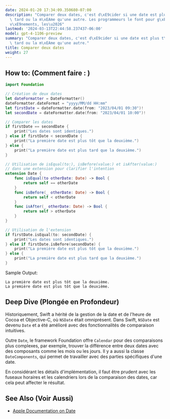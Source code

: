 ```yaml
---
date: 2024-01-20 17:34:09.350680-07:00
description: "Comparer deux dates, c'est d\xE9cider si une date est plus t\xF4t, plus\
  \ tard ou la m\xEAme qu'une autre. Les programmeurs le font pour g\xE9rer les \xE9\
  v\xE9nements, les\u2026"
lastmod: '2024-03-13T22:44:58.237437-06:00'
model: gpt-4-1106-preview
summary: "Comparer deux dates, c'est d\xE9cider si une date est plus t\xF4t, plus\
  \ tard ou la m\xEAme qu'une autre."
title: Comparer deux dates
weight: 27
---
```


## How to: (Comment faire : )
```Swift
import Foundation

// Création de deux dates
let dateFormatter = DateFormatter()
dateFormatter.dateFormat = "yyyy/MM/dd HH:mm"
let firstDate = dateFormatter.date(from: "2023/04/01 09:30")!
let secondDate = dateFormatter.date(from: "2023/04/01 10:00")!

// Comparer les dates
if firstDate == secondDate {
    print("Les dates sont identiques.")
} else if firstDate < secondDate {
    print("La première date est plus tôt que la deuxième.")
} else {
    print("La première date est plus tard que la deuxième.")
}

// Utilisation de isEqual(to:), isBefore(value:) et isAfter(value:)
// dans une extension pour clarifier l'intention
extension Date {
    func isEqual(to otherDate: Date) -> Bool {
        return self == otherDate
    }
    func isBefore(_ otherDate: Date) -> Bool {
        return self < otherDate
    }
    func isAfter(_ otherDate: Date) -> Bool {
        return self > otherDate
    }
}

// Utilisation de l'extension
if firstDate.isEqual(to: secondDate) {
    print("Les dates sont identiques.")
} else if firstDate.isBefore(secondDate) {
    print("La première date est plus tôt que la deuxième.")
} else {
    print("La première date est plus tard que la deuxième.")
}
```

Sample Output:

```
La première date est plus tôt que la deuxième.
La première date est plus tôt que la deuxième.
```

## Deep Dive (Plongée en Profondeur)
Historiquement, Swift a hérité de la gestion de la date et de l'heure de Cocoa et Objective-C, où `NSDate` était omniprésent. Dans Swift, `NSDate` est devenu `Date` et a été amélioré avec des fonctionnalités de comparaison intuitives. 

Outre `Date`, le framework Foundation offre `Calendar` pour des comparaisons plus complexes, par exemple, trouver la différence entre deux dates avec des composants comme les mois ou les jours. Il y a aussi la classe `DateComponents`, qui permet de travailler avec des parties spécifiques d'une date.

En considérant les détails d'implémentation, il faut être prudent avec les fuseaux horaires et les calendriers lors de la comparaison des dates, car cela peut affecter le résultat.

## See Also (Voir Aussi)
- [Apple Documentation on Date](https://developer.apple.com/documentation/foundation/date)
